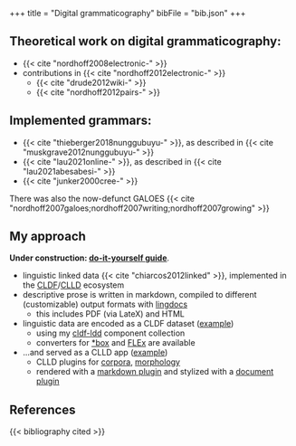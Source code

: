 +++
title = "Digital grammaticography"
bibFile = "bib.json"
+++


## Theoretical work on digital grammaticography:

* {{< cite "nordhoff2008electronic-" >}}
* contributions in {{< cite "nordhoff2012electronic-" >}}
    * {{< cite "drude2012wiki-" >}}
    * {{< cite "nordhoff2012pairs-" >}}

## Implemented grammars:

* {{< cite "thieberger2018nunggubuyu-" >}}, as described in {{< cite "muskgrave2012nunggubuyu-" >}}
* {{< cite "lau2021online-" >}}, as described in {{< cite "lau2021abesabesi-" >}}
* {{< cite "junker2000cree-" >}}

There was also the now-defunct GALOES {{< cite "nordhoff2007galoes;nordhoff2007writing;nordhoff2007growing" >}}

## My approach

**Under construction: [do-it-yourself guide](https://fl.mt/digital-grammar-tutorial/latest)**.

* linguistic linked data {{< cite "chiarcos2012linked" >}}, implemented in the [CLDF](https://cldf.clld.org/)/[CLLD](https://clld.org/) ecosystem
* descriptive prose is written in markdown, compiled to different (customizable) output formats with [lingdocs](https://fl.mt/lingdocs)
    * this includes PDF (via LateX) and HTML
* linguistic data are encoded as a CLDF dataset ([example](https://github.com/caribank/yawarana-corpus-cldf))
    * using my [cldf-ldd](https://fl.mt/cldf-ldd) component collection
    * converters for [\*box](https://fl.mt/unboxer) and [FLEx](https://github.com/fmatter/cldflex) are available
* ...and served as a CLLD app ([example](https://yawarana-sketch.herokuapp.com/))
    * CLLD plugins for [corpora](https://github.com/fmatter/clld-corpus-plugin), [morphology](https://github.com/fmatter/clld-morphology-plugin)
    * rendered with a [markdown plugin](https://github.com/clld/clld-markdown-plugin) and stylized with a [document plugin](https://github.com/fmatter/clld-corpus-plugin)

## References
{{< bibliography cited >}}